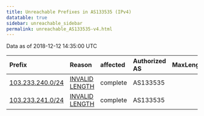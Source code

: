 ```yaml
---
title: Unreachable Prefixes in AS133535 (IPv4)
datatable: true
sidebar: unreachable_sidebar
permalink: unreachable_AS133535-v4.html
---
```


Data as of 2018-12-12 14:35:00 UTC


<div class="datatable-begin"></div>

| Prefix                                                     | Reason                                                                                                      | affected   | Authorized AS   |   MaxLength | Anchor                                       |   unreachable /24s |
|:-----------------------------------------------------------|:------------------------------------------------------------------------------------------------------------|:-----------|:----------------|------------:|:---------------------------------------------|-------------------:|
| [103.233.240.0/24](https://stat.ripe.net/103.233.240.0/24) | [INVALID LENGTH](https://rpki-validator.ripe.net/announcement-preview?asn=AS133535&prefix=103.233.240.0/24) | complete   | AS133535        |          23 | [APNIC](unreachable_APNIC_RPKI_Root-v4.html) |                  1 |
| [103.233.241.0/24](https://stat.ripe.net/103.233.241.0/24) | [INVALID LENGTH](https://rpki-validator.ripe.net/announcement-preview?asn=AS133535&prefix=103.233.241.0/24) | complete   | AS133535        |          23 | [APNIC](unreachable_APNIC_RPKI_Root-v4.html) |                  1 |

<div class="datatable-end"></div>